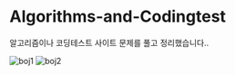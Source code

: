 # Algorithms-and-Codingtest
알고리즘이나 코딩테스트 사이트 문제를 풀고 정리했습니다..

![boj1](https://user-images.githubusercontent.com/94548914/169976929-b24ce8cc-54f9-438e-81af-b98816419e18.png)
![boj2](https://user-images.githubusercontent.com/94548914/169976963-29bd1d44-197a-42ba-a2e4-37cd485fd784.png)
